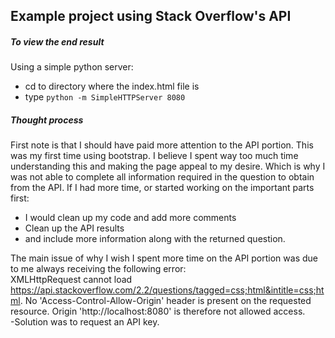 Example project using Stack Overflow's API
---------
##### To view the end result 

Using a simple python server:
* cd to directory where the index.html file is
* type `python -m SimpleHTTPServer 8080`

##### Thought process

First note is that I should have paid more attention to the API portion. This was my first time using bootstrap. I believe I spent way too much time understanding this and making the page appeal to my desire.
Which is why I was not able to complete all information required in the question to obtain from the API. 
If I had more time, or started working on the important parts first: 
* I would clean up my code and add more comments
* Clean up the API results
* and include more information along with the returned question.

The main issue of why I wish I spent more time on the API portion was due to me always receiving the following error: <br>
	XMLHttpRequest cannot load https://api.stackoverflow.com/2.2/questions/tagged=css;html&intitle=css;html. No 'Access-Control-Allow-Origin' header is present on the requested resource. Origin 'http://localhost:8080' is therefore not allowed access.<br>
	-Solution was to request an API key.